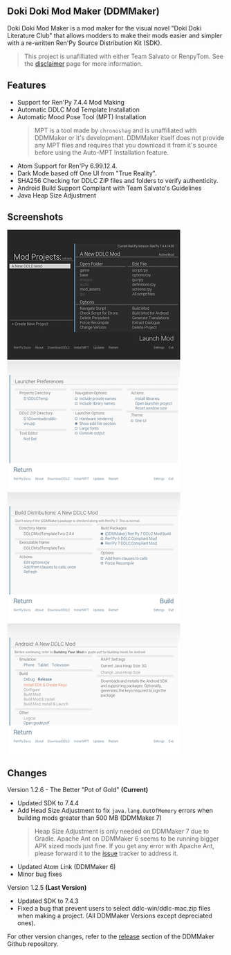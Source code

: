## Doki Doki Mod Maker (DDMMaker)

Doki Doki Mod Maker is a mod maker for the visual novel "Doki Doki Literature Club" that allows modders to make their mods easier and simpler with a re-written Ren'Py Source Distribution Kit (SDK).
> This project is unafilliated with either Team Salvato or RenpyTom. See the [disclaimer](../information/disclaimer/disclaimer.md) page for more information.

## Features
- Support for Ren'Py 7.4.4 Mod Making
- Automatic DDLC Mod Template Installation
- Automatic Mood Pose Tool (MPT) Installation
  > MPT is a tool made by `chronoshag` and is unaffiliated with DDMMaker or it's development. DDMMaker itself does not provide any MPT files and requires that you download it from it's source before using the Auto-MPT Installation feature.
- Atom Support for Ren'Py 6.99.12.4.
- Dark Mode based off One UI from "True Reality".
- SHA256 Checking for DDLC ZIP files and folders to verify authenticity.
- Android Build Support Compliant with Team Salvato's Guidelines
- Java Heap Size Adjustment

## Screenshots

![DDMMaker Screenshot 1](assets/ddmmaker/screenshot0003E.png)
![DDMMaker Screenshot 2](assets/ddmmaker/screenshot0002E.png)
![DDMMaker Screenshot 3](assets/ddmmaker/screenshot0004E.png)
![DDMMaker Screenshot 4](assets/ddmmaker/screenshot0001E.png)

## Changes

Version 1.2.6 - The Better "Pot of Gold" **(Current)**
- Updated SDK to 7.4.4
- Add Head Size Adjustment to fix `java.lang.OutOfMemory` errors when building mods greater than 500 MB (DDMMaker 7)
  > Heap Size Adjustment is only needed on DDMMaker 7 due to Gradle. Apache Ant on DDMMaker 6 seems to be running bigger APK sized mods just fine. If you get any error with Apache Ant, please forward it to the [issue](https://github.com/GanstaKingofSA/DDLC-ModMaker/issues) tracker to address it.
- Updated Atom Link (DDMMaker 6)
- Minor bug fixes

Version 1.2.5 **(Last Version)**
- Updated SDK to 7.4.3
- Fixed a bug that prevent users to select ddlc-win/ddlc-mac.zip files when making a project. (All DDMMaker Versions except depreciated ones).

For other version changes, refer to the [release](https://github.com/GanstaKingofSA/DDLC-ModMaker/releases) section of the DDMMaker Github repository.
